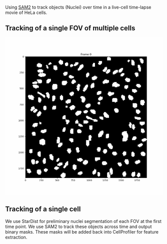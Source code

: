 Using [SAM2](https://github.com/facebookresearch/segment-anything-2) to track objects (Nuclei) over time in a live-cell time-lapse movie of HeLa cells.

## Tracking of a single FOV of multiple cells
![Tracking of a single FOV of multiple cells](./sam2_processing_dir/gifs/C-02_F0001_out.gif)


## Tracking of a single cell
We use StarDist for preliminary nuclei segmentation of each FOV at the first time point.
We use SAM2 to track these objects across time and output binary masks.
These masks will be added back into CellProfiler for feature extraction.
